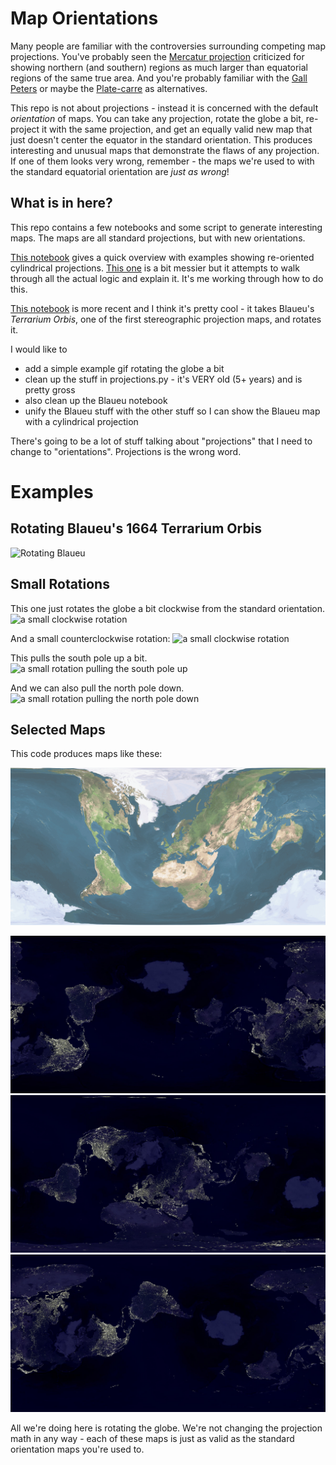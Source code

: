 # Map Orientations

Many people are familiar with the controversies surrounding competing map projections.  You've probably seen the [Mercatur projection](https://en.wikipedia.org/wiki/Mercator_projection) criticized for showing northern (and southern) regions as much larger than equatorial regions of the same true area.  And you're probably familiar with the [Gall Peters](https://en.wikipedia.org/wiki/Gall–Peters_projection) or maybe the [Plate-carre](https://en.wikipedia.org/wiki/Equirectangular_projection) as alternatives.  

This repo is not about projections - instead it is concerned with the default _orientation_ of maps.  You can take any projection, rotate the globe a bit, re-project it with the same projection, and get an equally valid new map that just doesn't center the equator in the standard orientation.  This produces interesting and unusual maps that demonstrate the flaws of any projection.  If one of them looks very wrong, remember - the maps we're used to with the standard equatorial orientation are _just as wrong_!

## What is in here?

This repo contains a few notebooks and some script to generate interesting maps.  The maps are all standard projections, but with new orientations.

[This notebook](readme_content/map_projections.ipynb) gives a quick overview with examples showing re-oriented cylindrical projections.  [This one](readme_content/explaining_map_projections.ipynb) is a bit messier but it attempts to walk through all the actual logic and explain it.  It's me working through how to do this. 

[This notebook](readme_content/blaueu_stereographic.ipynb) is more recent and I think it's pretty cool - it takes Blaueu's _Terrarium Orbis_, one of the first stereographic projection maps, and rotates it.

I would like to
  * add a simple example gif rotating the globe a bit
  * clean up the stuff in projections.py - it's VERY old (5+ years) and is pretty gross
  * also clean up the Blaueu notebook 
  * unify the Blaueu stuff with the other stuff so I can show the Blaueu map with a cylindrical projection
  
There's going to be a lot of stuff talking about "projections" that I need to change to "orientations".  Projections is the wrong word.

# Examples

##  Rotating Blaueu's 1664 Terrarium Orbis

![Rotating Blaueu](readme_content/blaueu_framed.gif)

## Small Rotations

This one just rotates the globe a bit clockwise from the standard orientation.
![a small clockwise rotation](readme_content/smallxminus.png)

And a small counterclockwise rotation:
![a small clockwise rotation](readme_content/smallxplus.png)

This pulls the south pole up a bit.
![a small rotation pulling the south pole up](readme_content/smallyplus.png)

And we can also pull the north pole down.
![a small rotation pulling the north pole down](readme_content/smallyminus.png)

##  Selected Maps

This code produces maps like these:

![A Normal Map, With the Earth Rotated South](readme_content/downmap.png)


![Lights Map with a Random Rotation](readme_content/lights7.jpg)
![Lights Map with a Random Rotation](readme_content/lights10.jpg)
![Lights Map with a Random Rotation](readme_content/lights3.jpg)

All we're doing here is rotating the globe.  We're not changing the projection math in any way - each of these maps is just as valid as the standard orientation maps you're used to.

